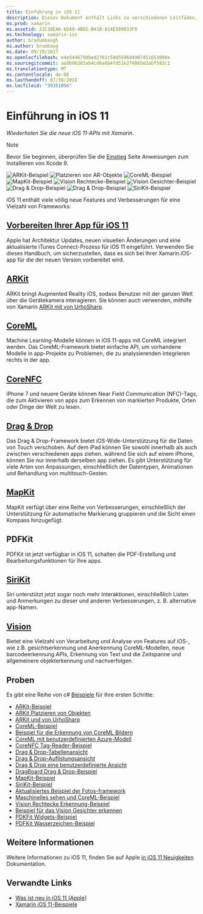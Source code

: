 ```yaml
---
title: Einführung in iOS 11
description: Dieses Dokument enthält Links zu verschiedenen Leitfäden, die iOS 11, einschließlich ARKit, CoreML, MapKit, PDFKit, SiriKit, das Framework für maschinelles sehen und weitere Funktionen beschreiben.
ms.prod: xamarin
ms.assetid: 22C38EA6-6DA9-4B92-B41B-814E589033F6
ms.technology: xamarin-ios
author: bradumbaugh
ms.author: brumbaug
ms.date: 09/19/2017
ms.openlocfilehash: e4e544679dbed2701c50d5596d4907451653090e
ms.sourcegitcommit: aa9b9b203ab4cd6a6b4fd51e27d865e2abf582c1
ms.translationtype: MT
ms.contentlocale: de-DE
ms.lasthandoff: 07/30/2018
ms.locfileid: "39351056"
---
```

# <a name="introduction-to-ios-11"></a>Einführung in iOS 11

_Wiederholen Sie die neue iOS 11-APIs mit Xamarin._

> [!NOTE]
> Bevor Sie beginnen, überprüfen Sie die [Einstieg](get-started.md) Seite Anweisungen zum Installieren von Xcode 9.

![ARKit-Beispiel](images/arkit.png) ![Platzieren von AR-Objekte](images/arkit2.png) ![CoreML-Beispiel](images/coreml.png) ![MapKit-Beispiel](images/mapkit.png) ![Vision Rechtecke-Beispiel](images/vision1.png) ![Vision Gesichter-Beispiel](images/vision2.png) ![Drag & Drop-Beispiel](images/drag-drop.png) ![Drag & Drop-Beispiel](images/drag-drop2.png) ![SiriKit-Beispiel](images/sirikit.png)

iOS 11 enthält viele völlig neue Features und Verbesserungen für eine Vielzahl von Frameworks:

## <a name="preparing-your-app-for-ios-11updating-your-appindexmd"></a>[Vorbereiten Ihrer App für iOS 11](updating-your-app/index.md)

Apple hat Architektur Updates, neuen visuellen Änderungen und eine aktualisierte iTunes Connect-Prozess für iOS 11 eingeführt. Verwenden Sie dieses Handbuch, um sicherzustellen, dass es sich bei Ihrer Xamarin.iOS-app für die der neuen Version vorbereitet wird.

## <a name="arkitarkitindexmd"></a>[ARKit](arkit/index.md)

ARKit bringt Augmented Reality iOS, sodass Benutzer mit der ganzen Welt über die Gerätekamera interagieren.
Sie können auch verwenden, mithilfe von Xamarin [ARKit mit von UrhoSharp](arkit/urhosharp.md).

## <a name="coremlcoremlmd"></a>[CoreML](coreml.md)

Machine Learning-Modelle können in iOS 11-apps mit CoreML integriert werden. Das CoreML-Framework bietet einfache API, um vorhandene Modelle in app-Projekte zu Problemen, die zu analysierenden integrieren rechts in der app.

## <a name="corenfccorenfcmd"></a>[CoreNFC](corenfc.md)

iPhone 7 und neuere Geräte können Near Field Communication (NFC)-Tags, die zum Aktivieren von apps zum Erkennen von markierten Produkte, Orten oder Dinge der Welt zu lesen.

## <a name="drag-and-dropdrag-and-dropmd"></a>[Drag & Drop](drag-and-drop.md)

Das Drag & Drop-Framework bietet iOS-Wide-Unterstützung für die Daten von Touch verschoben. Auf dem iPad können Sie sowohl innerhalb als auch zwischen verschiedenen apps ziehen. während Sie sich auf einem iPhone, können Sie nur innerhalb derselben app ziehen. Es gibt Unterstützung für viele Arten von Anpassungen, einschließlich der Datentypen, Animationen und Behandlung von multitouch-Gesten.

## <a name="mapkitmapkitmd"></a>[MapKit](mapkit.md)

MapKit verfügt über eine Reihe von Verbesserungen, einschließlich der Unterstützung für automatische Markierung gruppieren und die Sicht einen Kompass hinzugefügt.

## <a name="pdfkit"></a>PDFKit

PDFKit ist jetzt verfügbar in iOS 11, schalten die PDF-Erstellung und Bearbeitungsfunktionen für Ihre apps.

## <a name="sirikitsirikitmd"></a>[SiriKit](sirikit.md)

Siri unterstützt jetzt sogar noch mehr Interaktionen, einschließlich Listen und Anmerkungen zu dieser und anderen Verbesserungen, z. B. alternative app-Namen.

## <a name="visionvisionmd"></a>[Vision](vision.md)

Bietet eine Vielzahl von Verarbeitung und Analyse von Features auf iOS-, wie z.B. gesichtserkennung und Anerkennung CoreML-Modellen, neue barcodeerkennung APIs, Erkennung von Text und die Zeitspanne und allgemeinere objekterkennung und nachverfolgen.

## <a name="samples"></a>Proben

Es gibt eine Reihe von c# [Beispiele](https://developer.xamarin.com/samples/ios/iOS11/) für Ihre ersten Schritte:

* [ARKit-Beispiel](https://developer.xamarin.com/samples/monotouch/ios11/ARKitSample/)
* [ARKit Platzieren von Objekten](https://developer.xamarin.com/samples/monotouch/ios11/ARKitPlacingObjects/)
* [ARKit und von UrhoSharp](arkit/urhosharp.md)
* [CoreML-Beispiel](https://developer.xamarin.com/samples/monotouch/ios11/CoreML)
* [Beispiel für die Erkennung von CoreML Bildern](https://developer.xamarin.com/samples/monotouch/ios11/CoreMLImageRecognition)
* [CoreML mit benutzerdefinierten Azure-Modell](https://developer.xamarin.com/samples/monotouch/ios11/CoreMLAzureModel)
* [CoreNFC Tag-Reader-Beispiel](https://developer.xamarin.com/samples/monotouch/ios11/NFCTagReader/)
* [Drag & Drop-Tabellenansicht](https://developer.xamarin.com/samples/monotouch/ios11/DragAndDropTableView)
* [Drag & Drop-Auflistungsansicht](https://developer.xamarin.com/samples/monotouch/ios11/DragAndDropCollectionView)
* [Drag & Drop eine benutzerdefinierte Ansicht](https://developer.xamarin.com/samples/monotouch/ios11/DragAndDropCustomView)
* [DragBoard Drag & Drop-Beispiel](https://developer.xamarin.com/samples/monotouch/ios11/DragAndDropDragBoard)
* [MapKit-Beispiel](https://developer.xamarin.com/samples/monotouch/ios11/MapKitSample)
* [SiriKit-Beispiel](https://developer.xamarin.com/samples/monotouch/ios11/SiriKitSample/)
* [Aktualisiertes Beispiel der Fotos-framework](https://developer.xamarin.com/samples/monotouch/ios11/SamplePhotoApp/)
* [Maschinelles sehen und CoreML-Beispiel](https://developer.xamarin.com/samples/monotouch/ios11/CoreMLVision)
* [Vision Rechtecke Erkennung-Beispiel](https://developer.xamarin.com/samples/monotouch/ios11/VisionRects)
* [Beispiel für das Vision Gesichter erkennen](https://developer.xamarin.com/samples/monotouch/ios11/VisionFaces)
* [PDKFit Widgets-Beispiel](https://developer.xamarin.com/samples/monotouch/ios11/PDFAnnotationWidgetsAdvanced)
* [PDFKit Wasserzeichen-Beispiel](https://developer.xamarin.com/samples/monotouch/ios11/PDFDocumentWatermark)

## <a name="more-information"></a>Weitere Informationen

Weitere Informationen zu iOS 11, finden Sie auf Apple [in iOS 11 Neuigkeiten](https://developer.apple.com/ios/) Dokumentation.


## <a name="related-links"></a>Verwandte Links

- [Was ist neu in iOS 11 (Apple)](https://developer.apple.com/ios/)
- [Xamarin iOS 11-Beispiele](https://developer.xamarin.com/samples/ios/iOS11/)
